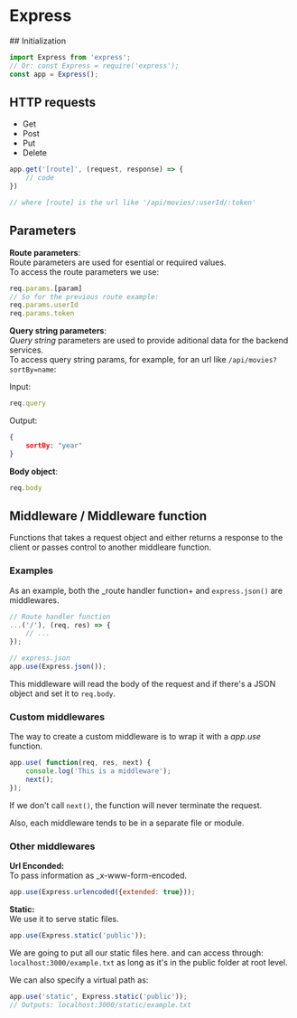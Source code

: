 # Express

## Initialization

```javascript
import Express from 'express';
// Or: const Express = require('express');
const app = Express();
```

## HTTP requests

- Get
- Post
- Put
- Delete

```javascript
app.get('[route]', (request, response) => {
    // code
})

// where [route] is the url like '/api/movies/:userId/:token'
```

## Parameters

**Route parameters**:  
Route parameters are used for esential or required values.  
To access the route parameters we use:

```javascript
req.params.[param]
// So for the previous route example:
req.params.userId
req.params.token
```

**Query string parameters**:  
*Query string* parameters are used to provide aditional data for the backend services.  
To access query string params, for example, for an url like `/api/movies?sortBy=name`:

Input:

```javascript
req.query
```

Output:

```json
{
    sortBy: "year"
}
```

**Body object**:

```javascript
req.body
```

## Middleware / Middleware function

Functions that takes a request object and either returns a response to the client or passes control to another middleare function.

### Examples

As an example, both the _route handler function+ and `express.json()` are middlewares.

```javascript
// Route handler function  
...('/'), (req, res) => {
    // ...
});

// express.json
app.use(Express.json());
```

This middleware will read the body of the request and if there's a JSON object and set it to `req.body`.

### Custom middlewares

The way to create a custom middleware is to wrap it with a _app.use_ function.

```javascript
app.use( function(req, res, next) {
    console.log('This is a middleware');
    next();
});
```

If we don't call `next()`, the function will never terminate the request.

Also, each middleware tends to be in a separate file or module.

### Other middlewares

**Url Enconded:**  
To pass information as _x-www-form-encoded.

```javascript
app.use(Express.urlencoded({extended: true}));
```

**Static:**  
We use it to serve static files.

```js
app.use(Express.static('public'));
```

We are going to put all our static files here. and can access through:
`localhost:3000/example.txt` as long as it's in the public folder at root level.

We can also specify a virtual path as:

```javascript
app.use('static', Express.static('public'));
// Outputs: localhost:3000/static/example.txt
```
